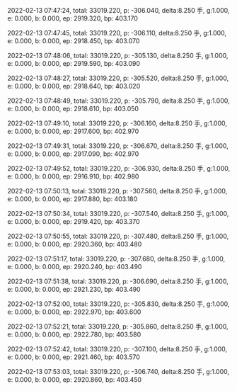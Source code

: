 2022-02-13 07:47:24, total: 33019.220, p: -306.040, delta:8.250 手, g:1.000, e: 0.000, b: 0.000, ep: 2919.320, bp: 403.170

2022-02-13 07:47:45, total: 33019.220, p: -306.110, delta:8.250 手, g:1.000, e: 0.000, b: 0.000, ep: 2918.450, bp: 403.070

2022-02-13 07:48:06, total: 33019.220, p: -305.130, delta:8.250 手, g:1.000, e: 0.000, b: 0.000, ep: 2919.590, bp: 403.090

2022-02-13 07:48:27, total: 33019.220, p: -305.520, delta:8.250 手, g:1.000, e: 0.000, b: 0.000, ep: 2918.640, bp: 403.020

2022-02-13 07:48:49, total: 33019.220, p: -305.790, delta:8.250 手, g:1.000, e: 0.000, b: 0.000, ep: 2918.610, bp: 403.050

2022-02-13 07:49:10, total: 33019.220, p: -306.160, delta:8.250 手, g:1.000, e: 0.000, b: 0.000, ep: 2917.600, bp: 402.970

2022-02-13 07:49:31, total: 33019.220, p: -306.670, delta:8.250 手, g:1.000, e: 0.000, b: 0.000, ep: 2917.090, bp: 402.970

2022-02-13 07:49:52, total: 33019.220, p: -306.930, delta:8.250 手, g:1.000, e: 0.000, b: 0.000, ep: 2916.910, bp: 402.980

2022-02-13 07:50:13, total: 33019.220, p: -307.560, delta:8.250 手, g:1.000, e: 0.000, b: 0.000, ep: 2917.880, bp: 403.180

2022-02-13 07:50:34, total: 33019.220, p: -307.540, delta:8.250 手, g:1.000, e: 0.000, b: 0.000, ep: 2919.420, bp: 403.370

2022-02-13 07:50:55, total: 33019.220, p: -307.480, delta:8.250 手, g:1.000, e: 0.000, b: 0.000, ep: 2920.360, bp: 403.480

2022-02-13 07:51:17, total: 33019.220, p: -307.680, delta:8.250 手, g:1.000, e: 0.000, b: 0.000, ep: 2920.240, bp: 403.490

2022-02-13 07:51:38, total: 33019.220, p: -306.690, delta:8.250 手, g:1.000, e: 0.000, b: 0.000, ep: 2921.230, bp: 403.490

2022-02-13 07:52:00, total: 33019.220, p: -305.830, delta:8.250 手, g:1.000, e: 0.000, b: 0.000, ep: 2922.970, bp: 403.600

2022-02-13 07:52:21, total: 33019.220, p: -305.860, delta:8.250 手, g:1.000, e: 0.000, b: 0.000, ep: 2922.780, bp: 403.580

2022-02-13 07:52:42, total: 33019.220, p: -307.100, delta:8.250 手, g:1.000, e: 0.000, b: 0.000, ep: 2921.460, bp: 403.570

2022-02-13 07:53:03, total: 33019.220, p: -306.740, delta:8.250 手, g:1.000, e: 0.000, b: 0.000, ep: 2920.860, bp: 403.450